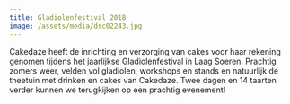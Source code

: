 ```yaml
---
title: Gladiolenfestival 2018
image: /assets/media/dsc02243.jpg
---
```

Cakedaze heeft de inrichting en verzorging van cakes voor haar rekening genomen tijdens het jaarlijkse Gladiolenfestival in Laag Soeren.
Prachtig zomers weer, velden vol gladiolen, workshops en stands en natuurlijk de theetuin met drinken en cakes van Cakedaze. Twee dagen en 14 taarten verder kunnen we terugkijken op een prachtig evenement!
